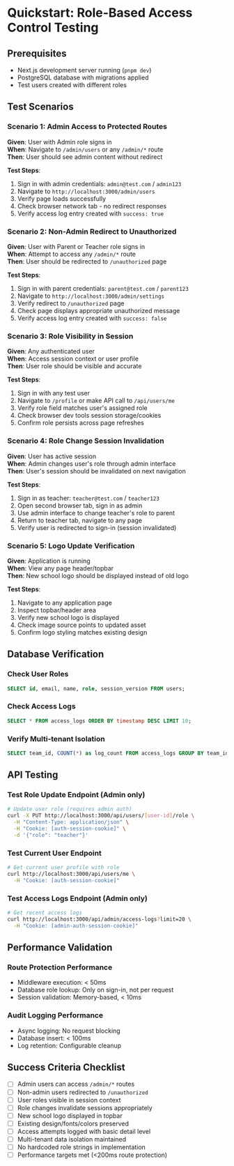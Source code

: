 # Quickstart: Role-Based Access Control Testing

## Prerequisites
- Next.js development server running (`pnpm dev`)
- PostgreSQL database with migrations applied
- Test users created with different roles

## Test Scenarios

### Scenario 1: Admin Access to Protected Routes
**Given**: User with Admin role signs in  
**When**: Navigate to `/admin/users` or any `/admin/*` route  
**Then**: User should see admin content without redirect  

**Test Steps**:
1. Sign in with admin credentials: `admin@test.com` / `admin123`
2. Navigate to `http://localhost:3000/admin/users`
3. Verify page loads successfully
4. Check browser network tab - no redirect responses
5. Verify access log entry created with `success: true`

### Scenario 2: Non-Admin Redirect to Unauthorized
**Given**: User with Parent or Teacher role signs in  
**When**: Attempt to access any `/admin/*` route  
**Then**: User should be redirected to `/unauthorized` page  

**Test Steps**:
1. Sign in with parent credentials: `parent@test.com` / `parent123`  
2. Navigate to `http://localhost:3000/admin/settings`
3. Verify redirect to `/unauthorized` page
4. Check page displays appropriate unauthorized message
5. Verify access log entry created with `success: false`

### Scenario 3: Role Visibility in Session
**Given**: Any authenticated user  
**When**: Access session context or user profile  
**Then**: User role should be visible and accurate  

**Test Steps**:
1. Sign in with any test user
2. Navigate to `/profile` or make API call to `/api/users/me`
3. Verify role field matches user's assigned role
4. Check browser dev tools session storage/cookies
5. Confirm role persists across page refreshes

### Scenario 4: Role Change Session Invalidation
**Given**: User has active session  
**When**: Admin changes user's role through admin interface  
**Then**: User's session should be invalidated on next navigation  

**Test Steps**:
1. Sign in as teacher: `teacher@test.com` / `teacher123`
2. Open second browser tab, sign in as admin
3. Use admin interface to change teacher's role to parent
4. Return to teacher tab, navigate to any page
5. Verify user is redirected to sign-in (session invalidated)

### Scenario 5: Logo Update Verification  
**Given**: Application is running  
**When**: View any page header/topbar  
**Then**: New school logo should be displayed instead of old logo  

**Test Steps**:
1. Navigate to any application page
2. Inspect topbar/header area  
3. Verify new school logo is displayed
4. Check image source points to updated asset
5. Confirm logo styling matches existing design

## Database Verification

### Check User Roles
```sql
SELECT id, email, name, role, session_version FROM users;
```

### Check Access Logs  
```sql
SELECT * FROM access_logs ORDER BY timestamp DESC LIMIT 10;
```

### Verify Multi-tenant Isolation
```sql  
SELECT team_id, COUNT(*) as log_count FROM access_logs GROUP BY team_id;
```

## API Testing

### Test Role Update Endpoint (Admin only)
```bash
# Update user role (requires admin auth)
curl -X PUT http://localhost:3000/api/users/[user-id]/role \
  -H "Content-Type: application/json" \
  -H "Cookie: [auth-session-cookie]" \
  -d '{"role": "teacher"}'
```

### Test Current User Endpoint
```bash
# Get current user profile with role
curl http://localhost:3000/api/users/me \
  -H "Cookie: [auth-session-cookie]"
```

### Test Access Logs Endpoint (Admin only)
```bash
# Get recent access logs
curl http://localhost:3000/api/admin/access-logs?limit=20 \
  -H "Cookie: [admin-auth-session-cookie]"
```

## Performance Validation

### Route Protection Performance
- Middleware execution: < 50ms
- Database role lookup: Only on sign-in, not per request
- Session validation: Memory-based, < 10ms

### Audit Logging Performance  
- Async logging: No request blocking
- Database insert: < 100ms
- Log retention: Configurable cleanup

## Success Criteria Checklist
- [ ] Admin users can access `/admin/*` routes
- [ ] Non-admin users redirected to `/unauthorized`
- [ ] User roles visible in session context
- [ ] Role changes invalidate sessions appropriately  
- [ ] New school logo displayed in topbar
- [ ] Existing design/fonts/colors preserved
- [ ] Access attempts logged with basic detail level
- [ ] Multi-tenant data isolation maintained
- [ ] No hardcoded role strings in implementation
- [ ] Performance targets met (<200ms route protection)